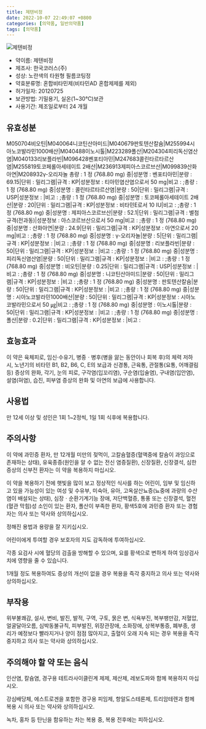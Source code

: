 ```yaml
---
title: 제텐비정
date: 2022-10-07 22:49:07 +0800
categories: [의약품, 일반의약품]
tags: [의약품]
---
```

![제텐비정](https://nedrug.mfds.go.kr/pbp/cmn/itemImageDownload/147426622886300066)

- 약이름: 제텐비정
- 제조사: 한국코러스(주)
- 성상: 노란색의 타원형 필름코팅정
- 약효분류명: 혼합비타민제(비타민AD 혼합제제를 제외)
- 허가일자: 20120725
- 보관방법: 기밀용기, 실온(1~30℃)보관
- 사용기간: 제조일로부터 24 개월
## 유효성분
M050704비오틴|M040064니코틴산아미드|M040679판토텐산칼슘|M255994시아노코발라민1000배산|M040488이노시톨|M223289폴산|M204304피리독신염산염|M040133리보플라빈|M096428벤포티아민|M247683콜린타르타르산염|M255819토코페롤아세테이트 2배산|M236913제피아스코르브산|M099839산화아연|M208932γ-오리자놀
총량 : 1 정 (768.80 mg) 중|성분명 : 벤포티아민|분량 : 69.15|단위 : 밀리그램|규격 : KP|성분정보 : 티아민염산염으로서 50 mg|비고 : ;총량 : 1 정 (768.80 mg) 중|성분명 : 콜린타르타르산염|분량 : 50|단위 : 밀리그램|규격 : USP|성분정보 : |비고 : ;총량 : 1 정 (768.80 mg) 중|성분명 : 토코페롤아세테이트 2배산|분량 : 20|단위 : 밀리그램|규격 : KP|성분정보 : 비타민E로서 10 IU|비고 : ;총량 : 1 정 (768.80 mg) 중|성분명 : 제피아스코르브산|분량 : 52.1|단위 : 밀리그램|규격 : 별첨규격(전과동)|성분정보 : 아스코르브산으로서 50 mg|비고 : ;총량 : 1 정 (768.80 mg) 중|성분명 : 산화아연|분량 : 24.9|단위 : 밀리그램|규격 : KP|성분정보 : 아연으로서 20 mg|비고 : ;총량 : 1 정 (768.80 mg) 중|성분명 : γ-오리자놀|분량 : 5|단위 : 밀리그램|규격 : KP|성분정보 : |비고 : ;총량 : 1 정 (768.80 mg) 중|성분명 : 리보플라빈|분량 : 50|단위 : 밀리그램|규격 : KP|성분정보 : |비고 : ;총량 : 1 정 (768.80 mg) 중|성분명 : 피리독신염산염|분량 : 50|단위 : 밀리그램|규격 : KP|성분정보 : |비고 : ;총량 : 1 정 (768.80 mg) 중|성분명 : 비오틴|분량 : 0.25|단위 : 밀리그램|규격 : USP|성분정보 : |비고 : ;총량 : 1 정 (768.80 mg) 중|성분명 : 니코틴산아미드|분량 : 50|단위 : 밀리그램|규격 : KP|성분정보 : |비고 : ;총량 : 1 정 (768.80 mg) 중|성분명 : 판토텐산칼슘|분량 : 50|단위 : 밀리그램|규격 : KP|성분정보 : |비고 : ;총량 : 1 정 (768.80 mg) 중|성분명 : 시아노코발라민1000배산|분량 : 50|단위 : 밀리그램|규격 : KP|성분정보 : 시아노코발라민으로서 50 ㎍|비고 : ;총량 : 1 정 (768.80 mg) 중|성분명 : 이노시톨|분량 : 50|단위 : 밀리그램|규격 : KP|성분정보 : |비고 : ;총량 : 1 정 (768.80 mg) 중|성분명 : 폴산|분량 : 0.2|단위 : 밀리그램|규격 : KP|성분정보 : |비고 :
## 효능효과
이 약은 육체피로, 임신·수유기, 병중ㆍ병후(병을 앓는 동안이나 회복 후)의 체력 저하 시, 노년기의 비타민 B1, B2, B6, C, E의 보급과 신경통, 근육통, 관절통(요통, 어깨결림 등) 증상의 완화, 각기, 눈의 피로, 구각염(입꼬리염), 구순염(입술염), 구내염(입안염), 설염(혀염), 습진, 피부염 증상의 완화 및 아연의 보급에 사용합니다.

## 사용법
만 12세 이상 및 성인은 1회 1~2정씩, 1일 1회 식후에 복용합니다.

## 주의사항
이 약에 과민증 환자, 만 12개월 미만의 젖먹이, 고칼슘혈증(혈액중에 칼슘이 과잉으로 존재하는 상태), 유육종증(원인을 알 수 없는 전신 염증질환), 신장질환, 신장결석, 심한 증상의 신부전 환자는 이 약을 복용하지 마십시오.

이 약을 복용하기 전에 햇빛을 많이 보고 정상적인 식사를 하는 어린이, 임부 및 임신하고 있을 가능성이 있는 여성 및 수유부, 미숙아, 유아, 고옥살산뇨증(뇨중에 과량의 수산염이 배설되는 상태), 심장ㆍ순환기계기능 장애, 저단백혈증, 통풍 또는 신장결석, 혈전(혈관 막힘)성 소인이 있는 환자, 폴산이 부족한 환자, 황색5호에 과민증 환자 또는 경험자는 의사 또는 약사와 상의하십시오.

정해진 용법과 용량을 잘 지키십시오.

어린이에게 투여할 경우 보호자의 지도 감독하에 투여하십시오.

각종 요검사 시에 혈당의 검출을 방해할 수 있으며, 요를 황색으로 변하게 하여 임상검사치에 영향을 줄 수 있습니다.

1개월 정도 복용하여도 증상의 개선이 없을 경우 복용을 즉각 중지하고 의사 또는 약사와 상의하십시오.

## 부작용
위부불쾌감, 설사, 변비, 발진, 발적, 구역, 구토, 묽은 변, 식욕부진, 복부팽만감, 저혈압, 얼굴달아오름, 심박동불규칙, 피부발진, 위장관장애, 소화장애, 상복부통증, 폐부종, 생리가 예정보다 빨라지거나 양이 점점 많아지고, 출혈이 오래 지속 되는 경우 복용을 즉각 중지하고 의사 또는 약사와 상의하십시오.

## 주의해야 할 약 또는 음식
인산염, 칼슘염, 경구용 테트라사이클린계 제제, 제산제, 레보도파와 함께 복용하지 마십시오.

강심배당체, 에스트로겐을 포함한 경구용 피임제, 항알도스테론제, 트리암테렌과 함께 복용 시 의사 또는 약사와 상의하십시오.

녹차, 홍차 등 탄닌을 함유하는 차는 복용 중, 복용 전후에는 피하십시오.

